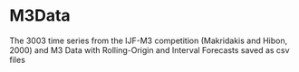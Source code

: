 # M3Data
The 3003 time series from the IJF-M3 competition (Makridakis and Hibon, 2000) and M3 Data with Rolling-Origin and Interval Forecasts saved as csv files
